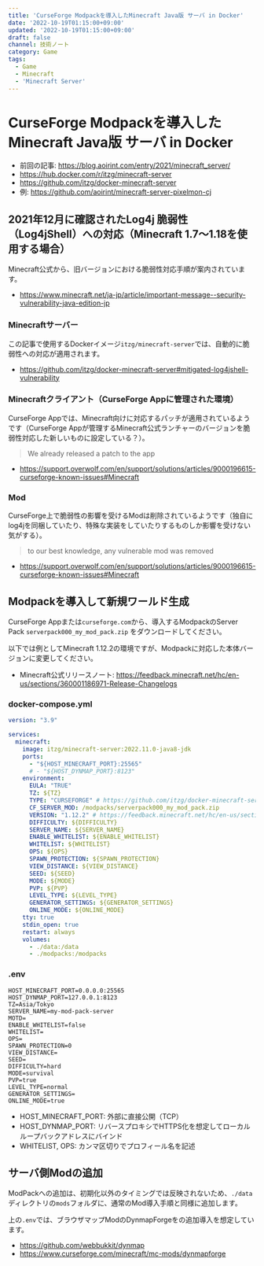 ```yaml
---
title: 'CurseForge Modpackを導入したMinecraft Java版 サーバ in Docker'
date: '2022-10-19T01:15:00+09:00'
updated: '2022-10-19T01:15:00+09:00'
draft: false
channel: 技術ノート
category: Game
tags:
  - Game
  - Minecraft
  - 'Minecraft Server'
---
```

# CurseForge Modpackを導入したMinecraft Java版 サーバ in Docker

- 前回の記事: <https://blog.aoirint.com/entry/2021/minecraft_server/>
- <https://hub.docker.com/r/itzg/minecraft-server>
- <https://github.com/itzg/docker-minecraft-server>
- 例: <https://github.com/aoirint/minecraft-server-pixelmon-cj>


## 2021年12月に確認されたLog4j 脆弱性（Log4jShell）への対応（Minecraft 1.7～1.18を使用する場合）

Minecraft公式から、旧バージョンにおける脆弱性対応手順が案内されています。

- <https://www.minecraft.net/ja-jp/article/important-message--security-vulnerability-java-edition-jp>

### Minecraftサーバー

この記事で使用するDockerイメージ`itzg/minecraft-server`では、自動的に脆弱性への対応が適用されます。

- <https://github.com/itzg/docker-minecraft-server#mitigated-log4jshell-vulnerability>

### Minecraftクライアント（CurseForge Appに管理された環境）

CurseForge Appでは、Minecraft向けに対応するパッチが適用されているようです（CurseForge Appが管理するMinecraft公式ランチャーのバージョンを脆弱性対応した新しいものに設定している？）。

> We already released a patch to the app

- <https://support.overwolf.com/en/support/solutions/articles/9000196615-curseforge-known-issues#Minecraft>

### Mod

CurseForge上で脆弱性の影響を受けるModは削除されているようです（独自にlog4jを同梱していたり、特殊な実装をしていたりするものしか影響を受けない気がする）。

> to our best knowledge, any vulnerable mod was removed

- <https://support.overwolf.com/en/support/solutions/articles/9000196615-curseforge-known-issues#Minecraft>


## Modpackを導入して新規ワールド生成

CurseForge Appまたは`curseforge.com`から、導入するModpackのServer Pack `serverpack000_my_mod_pack.zip` をダウンロードしてください。

以下では例としてMinecraft 1.12.2の環境ですが、Modpackに対応した本体バージョンに変更してください。

- Minecraft公式リリースノート: <https://feedback.minecraft.net/hc/en-us/sections/360001186971-Release-Changelogs>

### docker-compose.yml

```yaml
version: "3.9"

services:
  minecraft:
    image: itzg/minecraft-server:2022.11.0-java8-jdk
    ports:
      - "${HOST_MINECRAFT_PORT}:25565"
      # - "${HOST_DYNMAP_PORT}:8123"
    environment:
      EULA: "TRUE"
      TZ: ${TZ}
      TYPE: "CURSEFORGE" # https://github.com/itzg/docker-minecraft-server#server-types
      CF_SERVER_MOD: /modpacks/serverpack000_my_mod_pack.zip
      VERSION: "1.12.2" # https://feedback.minecraft.net/hc/en-us/sections/360001186971-Release-Changelogs
      DIFFICULTY: ${DIFFICULTY}
      SERVER_NAME: ${SERVER_NAME}
      ENABLE_WHITELIST: ${ENABLE_WHITELIST}
      WHITELIST: ${WHITELIST}
      OPS: ${OPS}
      SPAWN_PROTECTION: ${SPAWN_PROTECTION}
      VIEW_DISTANCE: ${VIEW_DISTANCE}
      SEED: ${SEED}
      MODE: ${MODE}
      PVP: ${PVP}
      LEVEL_TYPE: ${LEVEL_TYPE}
      GENERATOR_SETTINGS: ${GENERATOR_SETTINGS}
      ONLINE_MODE: ${ONLINE_MODE}
    tty: true
    stdin_open: true
    restart: always
    volumes:
      - ./data:/data
      - ./modpacks:/modpacks
```

### .env

```env
HOST_MINECRAFT_PORT=0.0.0.0:25565
HOST_DYNMAP_PORT=127.0.0.1:8123
TZ=Asia/Tokyo
SERVER_NAME=my-mod-pack-server
MOTD=
ENABLE_WHITELIST=false
WHITELIST=
OPS=
SPAWN_PROTECTION=0
VIEW_DISTANCE=
SEED=
DIFFICULTY=hard
MODE=survival
PVP=true
LEVEL_TYPE=normal
GENERATOR_SETTINGS=
ONLINE_MODE=true
```

- HOST_MINECRAFT_PORT: 外部に直接公開（TCP）
- HOST_DYNMAP_PORT: リバースプロキシでHTTPS化を想定してローカルループバックアドレスにバインド
- WHITELIST, OPS: カンマ区切りでプロフィール名を記述


## サーバ側Modの追加

ModPackへの追加は、初期化以外のタイミングでは反映されないため、`./data`ディレクトリの`mods`フォルダに、通常のMod導入手順と同様に追加します。

上の`.env`では、ブラウザマップModのDynmapForgeをの追加導入を想定しています。

- <https://github.com/webbukkit/dynmap>
- <https://www.curseforge.com/minecraft/mc-mods/dynmapforge>
